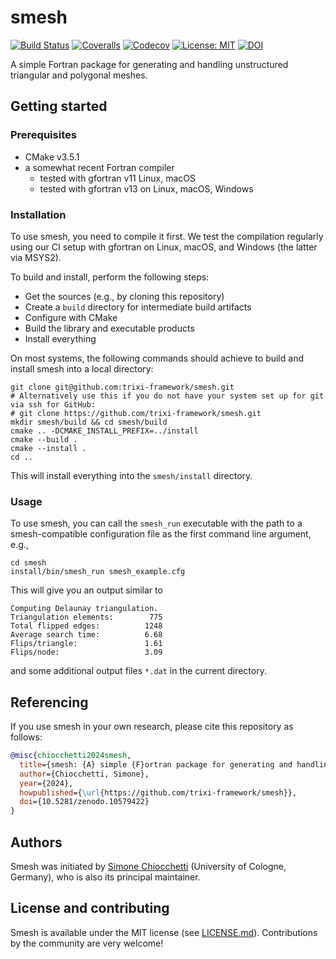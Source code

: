 # smesh

[![Build Status](https://github.com/trixi-framework/smesh/workflows/CI/badge.svg)](https://github.com/trixi-framework/smesh/actions?query=workflow%3ACI)
[![Coveralls](https://coveralls.io/repos/github/trixi-framework/smesh/badge.svg)](https://coveralls.io/github/trixi-framework/smesh)
[![Codecov](https://codecov.io/gh/trixi-framework/smesh/branch/main/graph/badge.svg)](https://codecov.io/gh/trixi-framework/smesh)
[![License: MIT](https://img.shields.io/badge/License-MIT-success.svg)](https://opensource.org/license/mit/)
[![DOI](https://zenodo.org/badge/DOI/10.5281/zenodo.10579422.svg)](https://doi.org/10.5281/zenodo.10579422)

A simple Fortran package for generating and handling unstructured triangular and polygonal
meshes.


## Getting started
### Prerequisites
* CMake v3.5.1
* a somewhat recent Fortran compiler
  * tested with gfortran v11 Linux, macOS
  * tested with gfortran v13 on Linux, macOS, Windows

### Installation
To use smesh, you need to compile it first. We test the compilation regularly using our CI
setup with gfortran on Linux, macOS, and Windows (the latter via MSYS2).

To build and install, perform the following steps:
* Get the sources (e.g., by cloning this repository)
* Create a `build` directory for intermediate build artifacts
* Configure with CMake
* Build the library and executable products
* Install everything

On most systems, the following commands should achieve to build and install smesh into a
local directory:
```shell
git clone git@github.com:trixi-framework/smesh.git
# Alternatively use this if you do not have your system set up for git via ssh for GitHub:
# git clone https://github.com/trixi-framework/smesh.git
mkdir smesh/build && cd smesh/build
cmake .. -DCMAKE_INSTALL_PREFIX=../install
cmake --build .
cmake --install .
cd ..
```
This will install everything into the `smesh/install` directory.

### Usage
To use smesh, you can call the `smesh_run` executable with the path to a smesh-compatible
configuration file as the first command line argument, e.g.,
```shell
cd smesh
install/bin/smesh_run smesh_example.cfg
```
This will give you an output similar to
```
Computing Delaunay triangulation.
Triangulation elements:        775
Total flipped edges:          1248
Average search time:          6.68
Flips/triangle:               1.61
Flips/node:                   3.09
```
and some additional output files `*.dat` in the current directory.


## Referencing
If you use smesh in your own research, please cite this repository as follows:
```bibtex
@misc{chiocchetti2024smesh,
  title={smesh: {A} simple {F}ortran package for generating and handling unstructured triangular and polygonal meshes},
  author={Chiocchetti, Simone},
  year={2024},
  howpublished={\url{https://github.com/trixi-framework/smesh}},
  doi={10.5281/zenodo.10579422}
}
```


## Authors
Smesh was initiated by
[Simone Chiocchetti](https://www.mi.uni-koeln.de/NumSim/dr-simone-chiocchetti/)
(University of Cologne, Germany), who is also its principal maintainer.


## License and contributing
Smesh is available under the MIT license (see [LICENSE.md](LICENSE.md)).
Contributions by the community are very welcome!

